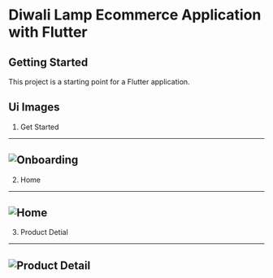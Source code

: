 # Diwali Lamp Ecommerce Application with Flutter

## Getting Started

This project is a starting point for a Flutter application.

Ui Images
---

1. Get Started
---
![Onboarding](https://user-images.githubusercontent.com/56981537/170539092-038bd27b-3387-40e5-819d-4b185e07c026.png)
---
2. Home
---
![Home](https://user-images.githubusercontent.com/56981537/170539196-adba016e-a381-481a-8c66-ec69bda31378.png)
---
3. Product Detial
---
![Product Detail](https://user-images.githubusercontent.com/56981537/170539218-2be195be-8f0c-4a8c-b13c-1bde45676037.png)
---

